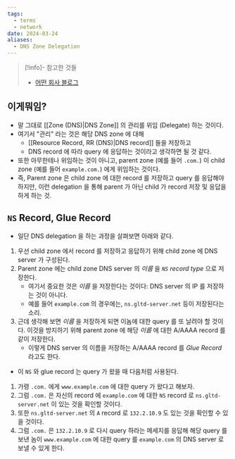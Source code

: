 ```yaml
---
tags:
  - terms
  - network
date: 2024-03-24
aliases:
  - DNS Zone Delegation
---
```

> [!info]- 참고한 것들
> - [어떤 회사 블로그](https://www.catchpoint.com/dns-monitoring/dns-delegation)

## 이게뭐임?

- 말 그대로 [[Zone (DNS)|DNS Zone]] 의 관리를 위임 (Delegate) 하는 것이다.
- 여기서 "관리" 라는 것은 해당 DNS zone 에 대해
	- [[Resource Record, RR (DNS)|DNS record]] 들을 저장하고
	- DNS record 에 따라 query 에 응답하는 것이라고 생각하면 될 것 같다.
- 또한 아무한테나 위임하는 것이 아니고, parent zone (예를 들어 `.com.`) 이 child zone (예를 들어 `example.com.`) 에게 위임하는 것이다.
- 즉, Parent zone 은 child zone 에 대한 record 를 저장하고 query 를 응답해야 하지만, 이런 delegation 을 통해 parent 가 아닌 child 가 record 저장 및 응답을 하게 하는 것.

## `NS` Record, Glue Record

- 일단 DNS delegation 을 하는 과정을 살펴보면 아래와 같다.

1. 우선 child zone 에서 record 를 저장하고 응답하기 위해 child zone 에 DNS server 가 구성된다.
2. Parent zone 에는 child zone DNS server 의 *이름* 을 *`NS` record type* 으로 저장한다.
	- 여기서 중요한 것은 *이름* 을 저장한다는 것이다: DNS server 의 IP 를 저장하는 것이 아니다.
	- 예를 들어 `example.com` 의 경우에는, `ns.gltd-server.net` 등이 저장된다는 소리.
3. 근데 생각해 보면 *이름* 을 저장하게 되면 이놈에 대한 query 를 또 날려야 할 것이다. 이것을 방지하기 위해 parent zone 에 해당 *이름* 에 대한 A/AAAA record 를 같이 저장한다.
	- 이렇게 DNS server 의 이름을 저장하는 A/AAAA record 를 *Glue Record* 라고도 한다.

- 이 `NS` 와 glue record 는 query 가 왔을 때 다음처럼 사용된다.

1. 가령 `.com.` 에게 `www.example.com` 에 대한 query 가 왔다고 해보자.
2. 그럼 `.com.` 은 자신의 record 에 `example.com` 에 대한 `NS` record 로 `ns.gltd-server.net` 이 있는 것을 확인할 것이다.
3. 또한 `ns.gltd-server.net` 의 `A` record 로 `132.2.10.9` 도 있는 것을 확인할 수 있을 것이다.
4. 그럼 `.com.` 은 `132.2.10.9` 로 다시 query 하라는 메세지를 응답해 해당 query 를 보낸 놈이 `www.example.com` 에 대한 query 를 `example.com` 의 DNS server 로 보낼 수 있게 한다.